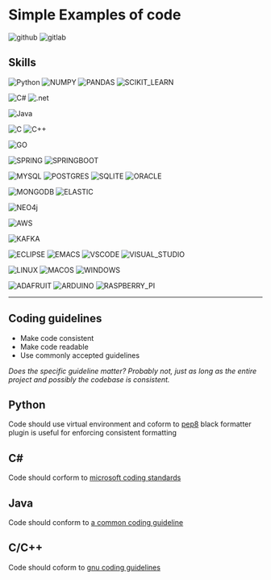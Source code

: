 # Simple Examples of code
![github](https://img.shields.io/badge/GitHub-000000?style=for-the-badge&logo=GitHub&logoColor=white)
![gitlab](https://img.shields.io/badge/GitLab-330F63?style=for-the-badge&logo=gitlab&logoColor=white)

## Skills

![Python](https://img.shields.io/badge/Python-3776AB?style=for-the-badge&logo=python&logoColor=white)
![NUMPY](https://img.shields.io/badge/Numpy-777BB4?style=for-the-badge&logo=numpy&logoColor=white)
![PANDAS](https://img.shields.io/badge/Pandas-2C2D72?style=for-the-badge&logo=pandas&logoColor=white)
![SCIKIT_LEARN](https://img.shields.io/badge/scikit_learn-F7931E?style=for-the-badge&logo=scikit-learn&logoColor=white)


![C#](https://img.shields.io/badge/C%23-239120?style=for-the-badge&logo=c-sharp&logoColor=white)
![.net](	https://img.shields.io/badge/.NET-5C2D91?style=for-the-badge&logo=.net&logoColor=white)

![Java](	https://img.shields.io/badge/Java-ED8B00?style=for-the-badge&logo=java&logoColor=white)

![C](https://img.shields.io/badge/C-00599C?style=for-the-badge&logo=c&logoColor=white)
![C++](https://img.shields.io/badge/C%2B%2B-00599C?style=for-the-badge&logo=c%2B%2B&logoColor=white)

![GO](https://img.shields.io/badge/Go-00ADD8?style=for-the-badge&logo=go&logoColor=white)

![SPRING](https://img.shields.io/badge/Spring-6DB33F?style=for-the-badge&logo=spring&logoColor=white)
![SPRINGBOOT](https://img.shields.io/badge/Spring_Boot-F2F4F9?style=for-the-badge&logo=spring-boot)

![MYSQL](https://img.shields.io/badge/MySQL-00000F?style=for-the-badge&logo=mysql&logoColor=white)
![POSTGRES](https://img.shields.io/badge/PostgreSQL-316192?style=for-the-badge&logo=postgresql&logoColor=white)
![SQLITE](https://img.shields.io/badge/SQLite-07405E?style=for-the-badge&logo=sqlite&logoColor=white)
![ORACLE](https://img.shields.io/badge/Oracle-F80000?style=for-the-badge&logo=Oracle&logoColor=white)

![MONGODB](https://img.shields.io/badge/MongoDB-4EA94B?style=for-the-badge&logo=mongodb&logoColor=white)
![ELASTIC](https://img.shields.io/badge/Elastic_Search-005571?style=for-the-badge&logo=elasticsearch&logoColor=white)

![NEO4j](https://img.shields.io/badge/Neo4j-018bff?style=for-the-badge&logo=neo4j&logoColor=white)

![AWS](https://img.shields.io/badge/Amazon_AWS-232F3E?style=for-the-badge&logo=amazon-aws&logoColor=white)

![KAFKA](https://img.shields.io/badge/Apache_Kafka-231F20?style=for-the-badge&logo=apache-kafka&logoColor=white)


![ECLIPSE](	https://img.shields.io/badge/Eclipse-2C2255?style=for-the-badge&logo=eclipse&logoColor=white)
![EMACS](https://img.shields.io/badge/Emacs-%237F5AB6.svg?&style=for-the-badge&logo=gnu-emacs&logoColor=white)
![VSCODE](https://img.shields.io/badge/VSCode-0078D4?style=for-the-badge&logo=visual%20studio%20code&logoColor=white)
![VISUAL_STUDIO](https://img.shields.io/badge/Visual_Studio-5C2D91?style=for-the-badge&logo=visual%20studio&logoColor=white)

![LINUX](https://img.shields.io/badge/Linux-FCC624?style=for-the-badge&logo=linux&logoColor=black)
![MACOS](https://img.shields.io/badge/mac%20os-000000?style=for-the-badge&logo=apple&logoColor=white)
![WINDOWS](https://img.shields.io/badge/Windows-0078D6?style=for-the-badge&logo=windows&logoColor=white)

![ADAFRUIT](https://img.shields.io/badge/adafruit-000000?style=for-the-badge&logo=adafruit&logoColor=white)
![ARDUINO](https://img.shields.io/badge/Arduino-00979D?style=for-the-badge&logo=Arduino&logoColor=white)
![RASPBERRY_PI](https://img.shields.io/badge/Raspberry%20Pi-A22846?style=for-the-badge&logo=Raspberry%20Pi&logoColor=white)

---
## Coding guidelines
- Make code consistent
- Make code readable
- Use commonly accepted guidelines

*Does the specific guideline matter? Probably not, just as long as the entire project and possibly the codebase is consistent.*

## Python
Code should use virtual environment and coform to [pep8](https://peps.python.org/pep-0008/)
black formatter plugin is useful for enforcing consistent formatting

## C#
Code should corform to [microsoft coding standards](https://learn.microsoft.com/en-us/dotnet/csharp/fundamentals/coding-style/coding-conventions)

## Java
Code should conform to [a common coding guideline](https://www.geeksforgeeks.org/coding-guidelines-in-java/)

## C/C++
Code should coform to [gnu coding guidelines](https://www.gnu.org/prep/standards/html_node/Writing-C.html)


